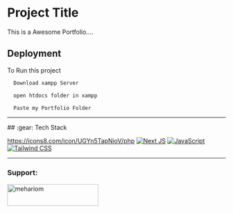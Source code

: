 
# Project Title

This is a Awesome Portfolio....

## Deployment

To Run this project 

```bash
  Download xampp Server
```
```bash
  open htdocs folder in xampp
```
```bash
  Paste my Portfolio Folder
```
<hr>
## :gear: Tech Stack

https://icons8.com/icon/UGYn5TapNioV/php 
[![Next JS](https://skillicons.dev/icons?i=next "Next JS")](https://nextjs.org/ "Next JS")
[![JavaScript](https://skillicons.dev/icons?i=js "JavaScript")](https://developer.mozilla.org/en-US/docs/Web/JavaScript "JavaScript")
[![Tailwind CSS](https://skillicons.dev/icons?i=tailwind "Tailwind CSS")](https://tailwindcss.com/ "Tailwind CSS") 
<hr>





<h3 align="left">Support:</h3>
<p><a href="https://www.buymeacoffee.com/https://www.buymeacoffee.com/MeHariom"> <img align="left" src="https://cdn.buymeacoffee.com/buttons/v2/default-yellow.png" height="50" width="210" alt="mehariom" /></a></p><br><br>

